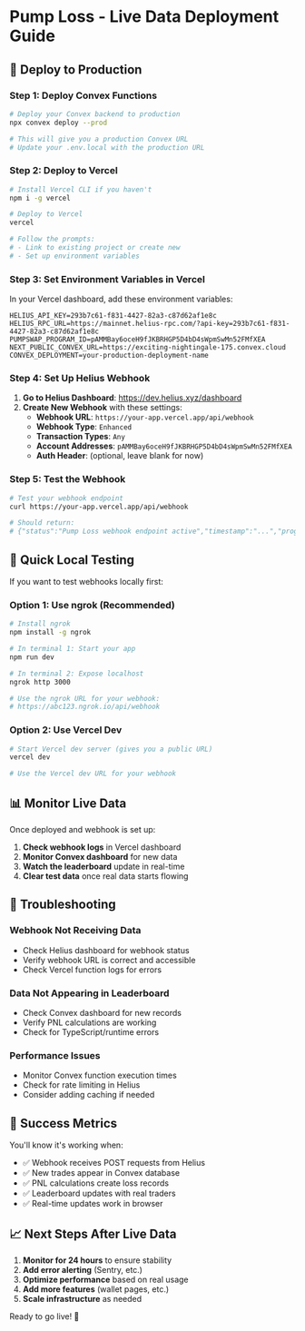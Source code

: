 # Pump Loss - Live Data Deployment Guide

## 🚀 Deploy to Production

### Step 1: Deploy Convex Functions
```bash
# Deploy your Convex backend to production
npx convex deploy --prod

# This will give you a production Convex URL
# Update your .env.local with the production URL
```

### Step 2: Deploy to Vercel
```bash
# Install Vercel CLI if you haven't
npm i -g vercel

# Deploy to Vercel
vercel

# Follow the prompts:
# - Link to existing project or create new
# - Set up environment variables
```

### Step 3: Set Environment Variables in Vercel
In your Vercel dashboard, add these environment variables:

```env
HELIUS_API_KEY=293b7c61-f831-4427-82a3-c87d62af1e8c
HELIUS_RPC_URL=https://mainnet.helius-rpc.com/?api-key=293b7c61-f831-4427-82a3-c87d62af1e8c
PUMPSWAP_PROGRAM_ID=pAMMBay6oceH9fJKBRHGP5D4bD4sWpmSwMn52FMfXEA
NEXT_PUBLIC_CONVEX_URL=https://exciting-nightingale-175.convex.cloud
CONVEX_DEPLOYMENT=your-production-deployment-name
```

### Step 4: Set Up Helius Webhook

1. **Go to Helius Dashboard**: https://dev.helius.xyz/dashboard
2. **Create New Webhook** with these settings:
   - **Webhook URL**: `https://your-app.vercel.app/api/webhook`
   - **Webhook Type**: `Enhanced`
   - **Transaction Types**: `Any`
   - **Account Addresses**: `pAMMBay6oceH9fJKBRHGP5D4bD4sWpmSwMn52FMfXEA`
   - **Auth Header**: (optional, leave blank for now)

### Step 5: Test the Webhook

```bash
# Test your webhook endpoint
curl https://your-app.vercel.app/api/webhook

# Should return:
# {"status":"Pump Loss webhook endpoint active","timestamp":"...","program":"pAMMBay6oceH9fJKBRHGP5D4bD4sWpmSwMn52FMfXEA"}
```

## 🔧 Quick Local Testing

If you want to test webhooks locally first:

### Option 1: Use ngrok (Recommended)
```bash
# Install ngrok
npm install -g ngrok

# In terminal 1: Start your app
npm run dev

# In terminal 2: Expose localhost
ngrok http 3000

# Use the ngrok URL for your webhook:
# https://abc123.ngrok.io/api/webhook
```

### Option 2: Use Vercel Dev
```bash
# Start Vercel dev server (gives you a public URL)
vercel dev

# Use the Vercel dev URL for your webhook
```

## 📊 Monitor Live Data

Once deployed and webhook is set up:

1. **Check webhook logs** in Vercel dashboard
2. **Monitor Convex dashboard** for new data
3. **Watch the leaderboard** update in real-time
4. **Clear test data** once real data starts flowing

## 🐛 Troubleshooting

### Webhook Not Receiving Data
- Check Helius dashboard for webhook status
- Verify webhook URL is correct and accessible
- Check Vercel function logs for errors

### Data Not Appearing in Leaderboard
- Check Convex dashboard for new records
- Verify PNL calculations are working
- Check for TypeScript/runtime errors

### Performance Issues
- Monitor Convex function execution times
- Check for rate limiting in Helius
- Consider adding caching if needed

## 🎯 Success Metrics

You'll know it's working when:
- ✅ Webhook receives POST requests from Helius
- ✅ New trades appear in Convex database
- ✅ PNL calculations create loss records
- ✅ Leaderboard updates with real traders
- ✅ Real-time updates work in browser

## 📈 Next Steps After Live Data

1. **Monitor for 24 hours** to ensure stability
2. **Add error alerting** (Sentry, etc.)
3. **Optimize performance** based on real usage
4. **Add more features** (wallet pages, etc.)
5. **Scale infrastructure** as needed

Ready to go live! 🚀